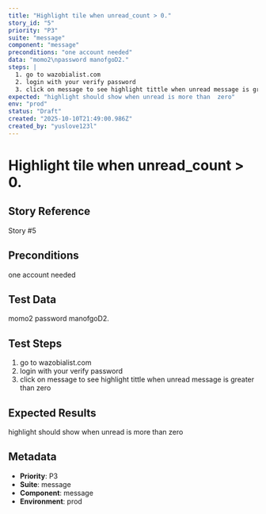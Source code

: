 ```yaml
---
title: "Highlight tile when unread_count > 0."
story_id: "5"
priority: "P3"
suite: "message"
component: "message"
preconditions: "one account needed"
data: "momo2\npassword manofgoD2."
steps: |
  1. go to wazobialist.com
  2. login with your verify password
  3. click on message to see highlight tittle when unread message is greater than zero
expected: "highlight should show when unread is more than  zero"
env: "prod"
status: "Draft"
created: "2025-10-10T21:49:00.986Z"
created_by: "yuslove123l"
---
```


# Highlight tile when unread_count > 0.

## Story Reference
Story #5

## Preconditions
one account needed


## Test Data
momo2
password manofgoD2.


## Test Steps
1. go to wazobialist.com
2. login with your verify password
3. click on message to see highlight tittle when unread message is greater than zero

## Expected Results
highlight should show when unread is more than  zero

## Metadata
- **Priority**: P3
- **Suite**: message
- **Component**: message
- **Environment**: prod
